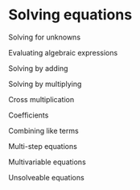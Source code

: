 # Solving equations 

Solving for unknowns 

Evaluating algebraic expressions 

Solving by adding 

Solving by multiplying 

Cross multiplication 

Coefficients 

Combining like terms 

Multi-step equations 

Multivariable equations 

Unsolveable equations 

